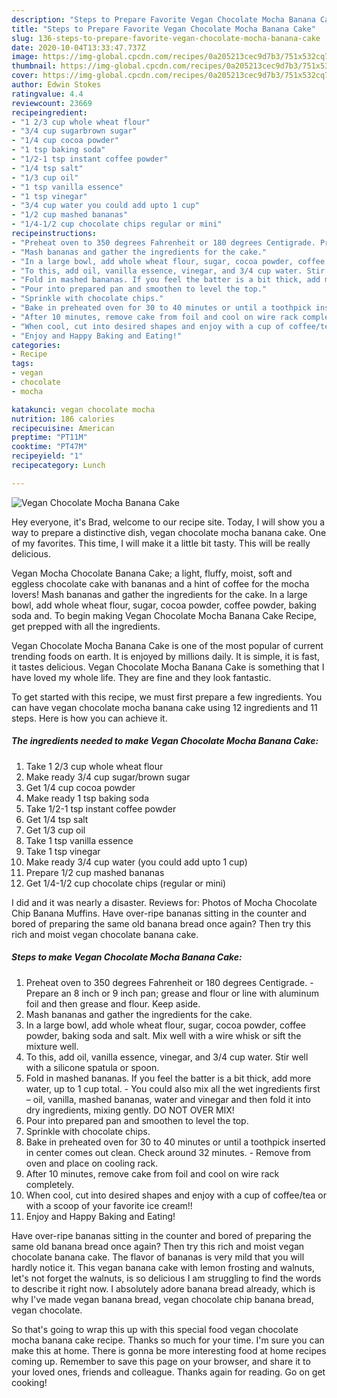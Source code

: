 ```yaml
---
description: "Steps to Prepare Favorite Vegan Chocolate Mocha Banana Cake"
title: "Steps to Prepare Favorite Vegan Chocolate Mocha Banana Cake"
slug: 136-steps-to-prepare-favorite-vegan-chocolate-mocha-banana-cake
date: 2020-10-04T13:33:47.737Z
image: https://img-global.cpcdn.com/recipes/0a205213cec9d7b3/751x532cq70/vegan-chocolate-mocha-banana-cake-recipe-main-photo.jpg
thumbnail: https://img-global.cpcdn.com/recipes/0a205213cec9d7b3/751x532cq70/vegan-chocolate-mocha-banana-cake-recipe-main-photo.jpg
cover: https://img-global.cpcdn.com/recipes/0a205213cec9d7b3/751x532cq70/vegan-chocolate-mocha-banana-cake-recipe-main-photo.jpg
author: Edwin Stokes
ratingvalue: 4.4
reviewcount: 23669
recipeingredient:
- "1 2/3 cup whole wheat flour"
- "3/4 cup sugarbrown sugar"
- "1/4 cup cocoa powder"
- "1 tsp baking soda"
- "1/2-1 tsp instant coffee powder"
- "1/4 tsp salt"
- "1/3 cup oil"
- "1 tsp vanilla essence"
- "1 tsp vinegar"
- "3/4 cup water you could add upto 1 cup"
- "1/2 cup mashed bananas"
- "1/4-1/2 cup chocolate chips regular or mini"
recipeinstructions:
- "Preheat oven to 350 degrees Fahrenheit or 180 degrees Centigrade. Prepare an 8 inch or 9 inch pan; grease and flour or line with aluminum foil and then grease and flour. Keep aside."
- "Mash bananas and gather the ingredients for the cake."
- "In a large bowl, add whole wheat flour, sugar, cocoa powder, coffee powder, baking soda and salt. Mix well with a wire whisk or sift the mixture well."
- "To this, add oil, vanilla essence, vinegar, and 3/4 cup water. Stir well with a silicone spatula or spoon."
- "Fold in mashed bananas. If you feel the batter is a bit thick, add more water, up to 1 cup total. You could also mix all the wet ingredients first – oil, vanilla, mashed bananas, water and vinegar and then fold it into dry ingredients, mixing gently. DO NOT OVER MIX!"
- "Pour into prepared pan and smoothen to level the top."
- "Sprinkle with chocolate chips."
- "Bake in preheated oven for 30 to 40 minutes or until a toothpick inserted in center comes out clean. Check around 32 minutes. Remove from oven and place on cooling rack."
- "After 10 minutes, remove cake from foil and cool on wire rack completely."
- "When cool, cut into desired shapes and enjoy with a cup of coffee/tea or with a scoop of your favorite ice cream!!"
- "Enjoy and Happy Baking and Eating!"
categories:
- Recipe
tags:
- vegan
- chocolate
- mocha

katakunci: vegan chocolate mocha 
nutrition: 186 calories
recipecuisine: American
preptime: "PT11M"
cooktime: "PT47M"
recipeyield: "1"
recipecategory: Lunch

---
```



![Vegan Chocolate Mocha Banana Cake](https://img-global.cpcdn.com/recipes/0a205213cec9d7b3/751x532cq70/vegan-chocolate-mocha-banana-cake-recipe-main-photo.jpg)

Hey everyone, it's Brad, welcome to our recipe site. Today, I will show you a way to prepare a distinctive dish, vegan chocolate mocha banana cake. One of my favorites. This time, I will make it a little bit tasty. This will be really delicious.

Vegan Mocha Chocolate Banana Cake; a light, fluffy, moist, soft and eggless chocolate cake with bananas and a hint of coffee for the mocha lovers! Mash bananas and gather the ingredients for the cake. In a large bowl, add whole wheat flour, sugar, cocoa powder, coffee powder, baking soda and. To begin making Vegan Chocolate Mocha Banana Cake Recipe, get prepped with all the ingredients.

Vegan Chocolate Mocha Banana Cake is one of the most popular of current trending foods on earth. It is enjoyed by millions daily. It is simple, it is fast, it tastes delicious. Vegan Chocolate Mocha Banana Cake is something that I have loved my whole life. They are fine and they look fantastic.


To get started with this recipe, we must first prepare a few ingredients. You can have vegan chocolate mocha banana cake using 12 ingredients and 11 steps. Here is how you can achieve it.

<!--inarticleads1-->

##### The ingredients needed to make Vegan Chocolate Mocha Banana Cake:

1. Take 1 2/3 cup whole wheat flour
1. Make ready 3/4 cup sugar/brown sugar
1. Get 1/4 cup cocoa powder
1. Make ready 1 tsp baking soda
1. Take 1/2-1 tsp instant coffee powder
1. Get 1/4 tsp salt
1. Get 1/3 cup oil
1. Take 1 tsp vanilla essence
1. Take 1 tsp vinegar
1. Make ready 3/4 cup water (you could add upto 1 cup)
1. Prepare 1/2 cup mashed bananas
1. Get 1/4-1/2 cup chocolate chips (regular or mini)


I did and it was nearly a disaster. Reviews for: Photos of Mocha Chocolate Chip Banana Muffins. Have over-ripe bananas sitting in the counter and bored of preparing the same old banana bread once again? Then try this rich and moist vegan chocolate banana cake. 

<!--inarticleads2-->

##### Steps to make Vegan Chocolate Mocha Banana Cake:

1. Preheat oven to 350 degrees Fahrenheit or 180 degrees Centigrade. - Prepare an 8 inch or 9 inch pan; grease and flour or line with aluminum foil and then grease and flour. Keep aside.
1. Mash bananas and gather the ingredients for the cake.
1. In a large bowl, add whole wheat flour, sugar, cocoa powder, coffee powder, baking soda and salt. Mix well with a wire whisk or sift the mixture well.
1. To this, add oil, vanilla essence, vinegar, and 3/4 cup water. Stir well with a silicone spatula or spoon.
1. Fold in mashed bananas. If you feel the batter is a bit thick, add more water, up to 1 cup total. - You could also mix all the wet ingredients first – oil, vanilla, mashed bananas, water and vinegar and then fold it into dry ingredients, mixing gently. DO NOT OVER MIX!
1. Pour into prepared pan and smoothen to level the top.
1. Sprinkle with chocolate chips.
1. Bake in preheated oven for 30 to 40 minutes or until a toothpick inserted in center comes out clean. Check around 32 minutes. - Remove from oven and place on cooling rack.
1. After 10 minutes, remove cake from foil and cool on wire rack completely.
1. When cool, cut into desired shapes and enjoy with a cup of coffee/tea or with a scoop of your favorite ice cream!!
1. Enjoy and Happy Baking and Eating!


Have over-ripe bananas sitting in the counter and bored of preparing the same old banana bread once again? Then try this rich and moist vegan chocolate banana cake. The flavor of bananas is very mild that you will hardly notice it. This vegan banana cake with lemon frosting and walnuts, let&#39;s not forget the walnuts, is so delicious I am struggling to find the words to describe it right now. I absolutely adore banana bread already, which is why I&#39;ve made vegan banana bread, vegan chocolate chip banana bread, vegan chocolate. 

So that's going to wrap this up with this special food vegan chocolate mocha banana cake recipe. Thanks so much for your time. I'm sure you can make this at home. There is gonna be more interesting food at home recipes coming up. Remember to save this page on your browser, and share it to your loved ones, friends and colleague. Thanks again for reading. Go on get cooking!
